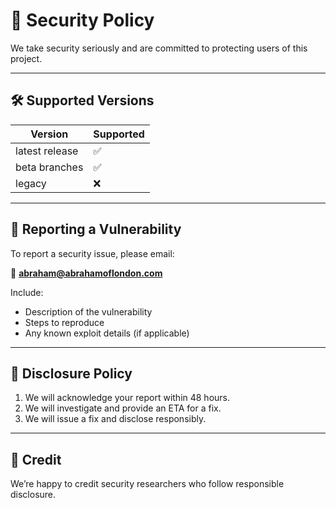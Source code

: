# 🔐 Security Policy

We take security seriously and are committed to protecting users of this project.

---

## 🛠 Supported Versions

| Version        | Supported |
|----------------|-----------|
| latest release | ✅        |
| beta branches  | ✅        |
| legacy         | ❌        |

---

## 📣 Reporting a Vulnerability

To report a security issue, please email:

📧 **abraham@abrahamoflondon.com**

Include:
- Description of the vulnerability
- Steps to reproduce
- Any known exploit details (if applicable)

---

## 🧾 Disclosure Policy

1. We will acknowledge your report within 48 hours.
2. We will investigate and provide an ETA for a fix.
3. We will issue a fix and disclose responsibly.

---

## 🏅 Credit

We’re happy to credit security researchers who follow responsible disclosure.
